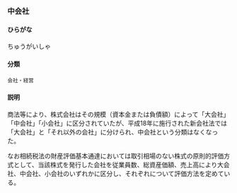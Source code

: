 <div style="display:none;">

## [あ行](securities-terms?id=あ行)
## [か行](securities-terms?id=か行)
## [さ行](securities-terms?id=さ行)
## [た行](securities-terms?id=た行)

</div>

### 中会社

#### ひらがな

ちゅうがいしゃ

#### 分類

`会社・経営`

#### 説明

商法等により、株式会社はその規模（資本金または負債額）によって「大会社」「中会社」「小会社」に区分されていたが、平成18年に施行された新会社法では「大会社」と「それ以外の会社」に分けられ、中会社という分類はなくなった。
 
なお相続税法の財産評価基本通達においては取引相場のない株式の原則的評価方式として、当該株式を発行した会社を従業員数、総資産価額、売上高により大会社、中会社、小会社のいずれかに区分し、それぞれについて評価方法を定めている。

<div style="display:none;">

## [な行](securities-terms?id=な行)
## [は行](securities-terms?id=は行)
## [ま行](securities-terms?id=ま行)
## [や行](securities-terms?id=や行)
## [ら行](securities-terms?id=ら行)
## [わ行](securities-terms?id=わ行)
## [英数字・記号](securities-terms?id=英数字・記号)

</div>

